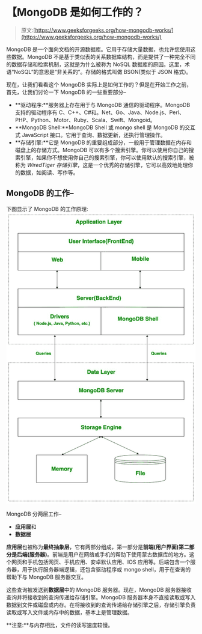 # 【MongoDB 是如何工作的？

> 原文:[https://www.geeksforgeeks.org/how-mongodb-works/](https://www.geeksforgeeks.org/how-mongodb-works/)

MongoDB 是一个面向文档的开源数据库。它用于存储大量数据，也允许您使用这些数据。MongoDB 不是基于类似表的关系数据库结构，而是提供了一种完全不同的数据存储和检索机制，这就是为什么被称为 NoSQL 数据库的原因。这里，术语“NoSQL”的意思是“非关系的”。存储的格式叫做 BSON(类似于 JSON 格式)。

现在，让我们看看这个 MongoDB 实际上是如何工作的？但是在开始工作之前，首先，让我们讨论一下 MongoDB 的一些重要部分–

*   **驱动程序:**服务器上存在用于与 MongoDB 通信的驱动程序。MongoDB 支持的驱动程序有 C、C++、C#和。Net、Go、Java、Node.js、Perl、PHP、Python、Motor、Ruby、Scala、Swift、Mongoid。
*   **MongoDB Shell:**MongoDB Shell 或 mongo shell 是 MongoDB 的交互式 JavaScript 接口。它用于查询、数据更新，还执行管理操作。
*   **存储引擎:**它是 MongoDB 的重要组成部分，一般用于管理数据在内存和磁盘上的存储方式。MongoDB 可以有多个搜索引擎。你可以使用你自己的搜索引擎，如果你不想使用你自己的搜索引擎，你可以使用默认的搜索引擎，被称为 *WiredTiger 存储引擎*，这是一个优秀的存储引擎，它可以高效地处理你的数据，如阅读、写作等。

## MongoDB 的工作–

下图显示了 MongoDB 的工作原理:
![](img/f5bfcea4892b5a0edc37a2c27ebddec4.png)

MongoDB 分两层工作–

*   **应用层**和
*   **数据层**

**应用层**也被称为**最终抽象层**，它有两部分组成，第一部分是**前端(用户界面)**第二部分是**后端(服务器)**。前端是用户在网络或手机的帮助下使用蒙古数据库的地方。这个网页和手机包括网页、手机应用、安卓默认应用、IOS 应用等。后端包含一个服务器，用于执行服务器端逻辑，还包含驱动程序或 mongo shell，用于在查询的帮助下与 MongoDB 服务器交互。

这些查询被发送到**数据层**中的 MongoDB 服务器。现在，MongoDB 服务器接收查询并将接收到的查询传递给存储引擎。MongoDB 服务器本身不直接读取或写入数据到文件或磁盘或内存。在将接收到的查询传递给存储引擎之后，存储引擎负责读取或写入文件或内存中的数据，基本上是管理数据。

**注意:**与内存相比，文件的读写速度较慢。